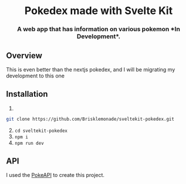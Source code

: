 <p align="center">
  <h1 align="center">Pokedex made with Svelte Kit</h1>
  <h3 align="center">A web app that has information on various pokemon *In Development*.</h3>
</p>

## Overview
This is even better than the nextjs pokedex, and I will be migrating my development to this one

## Installation
1.
```bash
git clone https://github.com/Brisklemonade/sveltekit-pokedex.git
```
2. `cd sveltekit-pokedex`
3. `npm i`
4. `npm run dev`

## API
I used the [PokeAPI](https://pokeapi.co/) to create this project.
